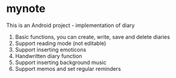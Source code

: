 # mynote
This is an Android project - implementation of diary
1. Basic functions, you can create, write, save and delete diaries
2. Support reading mode (not editable)
3. Support inserting emoticons
4. Handwritten diary function
5. Support inserting background music
6. Support memos and set regular reminders
